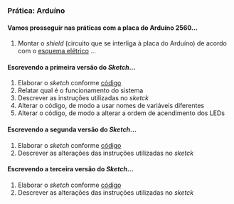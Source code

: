 ### Prática: Arduíno

#### Vamos prosseguir nas práticas com a placa do Arduíno 2560...

1. Montar o *shield* (circuito que se interliga à placa do Arduíno) de acordo com o [esquema elétrico](https://github.com/claytonjasilva/claytonjasilva.github.io/blob/main/arq_aulas/esquema_pratica23.png) ...

#### Escrevendo a primeira versão do *Sketch*...
1. Elaborar o *sketch* conforme [código](https://github.com/claytonjasilva/prog_exemplos/blob/main/pratica2.ico)
2. Relatar qual é o funcionamento do sistema
3. Descrever as instruções utilizadas no *sketck*
4. Alterar o código, de modo a usar nomes de variáveis diferentes
5. Alterar o código, de modo a alterar a ordem de acendimento dos LEDs

#### Escrevendo a segunda versão do *Sketch*...
1. Elaborar o *sketch* conforme [código](https://github.com/claytonjasilva/prog_exemplos/blob/main/pratica3.ico)
2. Descrever as alterações das instruções utilizadas no *sketck*

#### Escrevendo a terceira versão do *Sketch*...
1. Elaborar o *sketch* conforme [código](https://github.com/claytonjasilva/prog_exemplos/blob/main/pratica4.ico)
2. Descrever as alterações das instruções utilizadas no *sketck*


